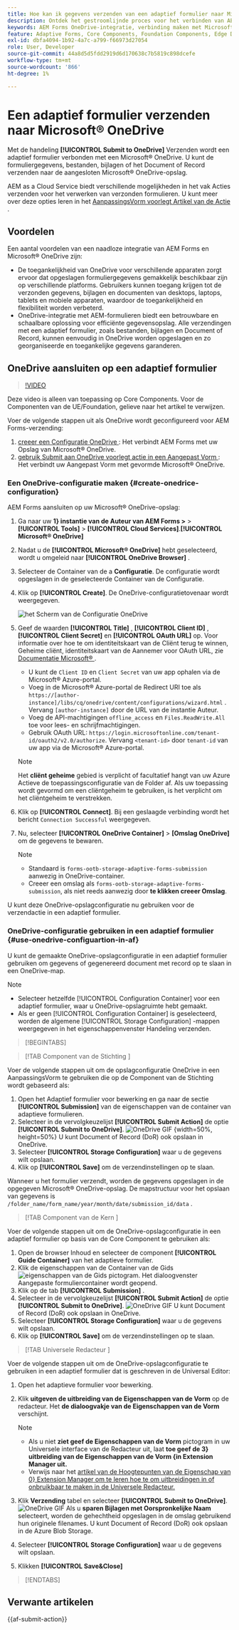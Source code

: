 ```yaml
---
title: Hoe kan ik gegevens verzenden van een adaptief formulier naar Microsoft&reg; OneDrive?
description: Ontdek het gestroomlijnde proces voor het verbinden van AEM Forms met Microsoft&reg; OneDrive met de handeling Verzenden naar OneDrive verzenden. Leer de stapsgewijze handleiding voor het configureren van OneDrive en het instellen van verzendacties voor efficiënte gegevensopslag en -ophaling
keywords: AEM Forms OneDrive-integratie, verbinding maken met Microsoft OneDrive, OneDrive-configuratie met AEM-formulieren
feature: Adaptive Forms, Core Components, Foundation Components, Edge Delivery Services
exl-id: dbfa4094-1b92-4a7c-a799-f66973d27054
role: User, Developer
source-git-commit: 44a8d5d5fdd2919d6d170638c7b5819c898dcefe
workflow-type: tm+mt
source-wordcount: '866'
ht-degree: 1%

---
```


# Een adaptief formulier verzenden naar Microsoft® OneDrive

Met de handeling **[!UICONTROL Submit to OneDrive]** Verzenden wordt een adaptief formulier verbonden met een Microsoft® OneDrive. U kunt de formuliergegevens, bestanden, bijlagen of het Document of Record verzenden naar de aangesloten Microsoft® OneDrive-opslag.

AEM as a Cloud Service biedt verschillende mogelijkheden in het vak Acties verzenden voor het verwerken van verzonden formulieren. U kunt meer over deze opties leren in het [ AanpassingsVorm voorlegt Artikel van de Actie ](/help/forms/aem-forms-submit-action.md).

## Voordelen

Een aantal voordelen van een naadloze integratie van AEM Forms en Microsoft® OneDrive zijn:

* De toegankelijkheid van OneDrive voor verschillende apparaten zorgt ervoor dat opgeslagen formuliergegevens gemakkelijk beschikbaar zijn op verschillende platforms. Gebruikers kunnen toegang krijgen tot de verzonden gegevens, bijlagen en documenten van desktops, laptops, tablets en mobiele apparaten, waardoor de toegankelijkheid en flexibiliteit worden verbeterd.
* OneDrive-integratie met AEM-formulieren biedt een betrouwbare en schaalbare oplossing voor efficiënte gegevensopslag. Alle verzendingen met een adaptief formulier, zoals bestanden, bijlagen en Document of Record, kunnen eenvoudig in OneDrive worden opgeslagen en zo georganiseerde en toegankelijke gegevens garanderen.

## OneDrive aansluiten op een adaptief formulier

>[!VIDEO](https://video.tv.adobe.com/v/3424864/connect-aem-adaptive-form-to-onedrive/?quality=12&learn=on)

<span> Deze video is alleen van toepassing op Core Components. Voor de Componenten van de UE/Foundation, gelieve naar het artikel te verwijzen.</span>

Voer de volgende stappen uit als OneDrive wordt geconfigureerd voor AEM Forms-verzending:

1. [ creeer een Configuratie OneDrive ](#create-a-onedrive-configuration-create-onedrive-configuration): Het verbindt AEM Forms met uw Opslag van Microsoft® OneDrive.
2. [ gebruik Submit aan OneDrive voorlegt actie in een Aangepast Vorm ](#use-onedrive-configuration-in-an-adaptive-form-use-onedrive-configuartion-in-af): Het verbindt uw Aangepast Vorm met gevormde Microsoft® OneDrive.

### Een OneDrive-configuratie maken {#create-onedrice-configuration}

AEM Forms aansluiten op uw Microsoft® OneDrive-opslag:

1. Ga naar uw **1&rbrace; instantie van de Auteur van AEM Forms >** > **[!UICONTROL Tools]** > **[!UICONTROL Cloud Services]**.**[!UICONTROL Microsoft® OneDrive]**
1. Nadat u de **[!UICONTROL Microsoft® OneDrive]** hebt geselecteerd, wordt u omgeleid naar **[!UICONTROL OneDrive Browser]** .
1. Selecteer de Container van de a **Configuratie**. De configuratie wordt opgeslagen in de geselecteerde Container van de Configuratie.
1. Klik op **[!UICONTROL Create]**. De OneDrive-configuratietovenaar wordt weergegeven.

   ![ het Scherm van de Configuratie OneDrive ](/help/forms/assets/onedrive-configuration.png)

1. Geef de waarden **[!UICONTROL Title]** , **[!UICONTROL Client ID]** , **[!UICONTROL Client Secret]** en **[!UICONTROL OAuth URL]** op. Voor informatie over hoe te om identiteitskaart van de Cliënt terug te winnen, Geheime cliënt, identiteitskaart van de Aannemer voor OAuth URL, zie [ Documentatie Microsoft® ](https://learn.microsoft.com/en-us/graph/auth-register-app-v2).
   * U kunt de `Client ID` en `Client Secret` van uw app ophalen via de Microsoft® Azure-portal.
   * Voeg in de Microsoft® Azure-portal de Redirect URI toe als `https://[author-instance]/libs/cq/onedrive/content/configurations/wizard.html` . Vervang `[author-instance]` door de URL van de instantie Auteur.
   * Voeg de API-machtigingen `offline_access` en `Files.ReadWrite.All` toe voor lees- en schrijfmachtigingen.
   * Gebruik OAuth URL: `https://login.microsoftonline.com/tenant-id/oauth2/v2.0/authorize`. Vervang `<tenant-id>` door `tenant-id` van uw app via de Microsoft® Azure-portal.

   >[!NOTE]
   >
   > Het **cliënt geheime** gebied is verplicht of facultatief hangt van uw Azure Actieve de toepassingsconfiguratie van de Folder af. Als uw toepassing wordt gevormd om een cliëntgeheim te gebruiken, is het verplicht om het cliëntgeheim te verstrekken.

1. Klik op **[!UICONTROL Connect]**. Bij een geslaagde verbinding wordt het bericht `Connection Successful` weergegeven.

1. Nu, selecteer **[!UICONTROL OneDrive Container]** > **[Omslag OneDrive]** om de gegevens te bewaren.

   >[!NOTE]
   >
   >* Standaard is `forms-ootb-storage-adaptive-forms-submission` aanwezig in OneDrive-container.
   > * Creeer een omslag als `forms-ootb-storage-adaptive-forms-submission`, als niet reeds aanwezig door **te klikken creeer Omslag**.

U kunt deze OneDrive-opslagconfiguratie nu gebruiken voor de verzendactie in een adaptief formulier.

### OneDrive-configuratie gebruiken in een adaptief formulier {#use-onedrive-configuartion-in-af}

U kunt de gemaakte OneDrive-opslagconfiguratie in een adaptief formulier gebruiken om gegevens of gegenereerd document met record op te slaan in een OneDrive-map.

>[!NOTE]
>
> * Selecteer hetzelfde [!UICONTROL Configuration Container] voor een adaptief formulier, waar u OneDrive-opslagruimte hebt gemaakt.
> * Als er geen [!UICONTROL Configuration Container] is geselecteerd, worden de algemene [!UICONTROL Storage Configuration] -mappen weergegeven in het eigenschappenvenster Handeling verzenden.

>[!BEGINTABS]

>[!TAB  Component van de Stichting ]

Voer de volgende stappen uit om de opslagconfiguratie OneDrive in een AanpassingsVorm te gebruiken die op de Component van de Stichting wordt gebaseerd als:

1. Open het Adaptief formulier voor bewerking en ga naar de sectie **[!UICONTROL Submission]** van de eigenschappen van de container van adaptieve formulieren.
1. Selecteer in de vervolgkeuzelijst **[!UICONTROL Submit Action]** de optie **[!UICONTROL Submit to OneDrive]**.
   ![ OneDrive GIF ](/help/forms/assets/wubmit-to-onedrive-fc.png) {width=50%, height=50%}
U kunt Document of Record (DoR) ook opslaan in OneDrive.
1. Selecteer **[!UICONTROL Storage Configuration]** waar u de gegevens wilt opslaan.
1. Klik op **[!UICONTROL Save]** om de verzendinstellingen op te slaan.

Wanneer u het formulier verzendt, worden de gegevens opgeslagen in de opgegeven Microsoft® OneDrive-opslag.
De mapstructuur voor het opslaan van gegevens is `/folder_name/form_name/year/month/date/submission_id/data` .

>[!TAB  Component van de Kern ]

Voer de volgende stappen uit om de OneDrive-opslagconfiguratie in een adaptief formulier op basis van de Core Component te gebruiken als:

1. Open de browser Inhoud en selecteer de component **[!UICONTROL Guide Container]** van het adaptieve formulier.
1. Klik de eigenschappen van de Container van de Gids ![ eigenschappen van de Gids ](/help/forms/assets/configure-icon.svg) pictogram. Het dialoogvenster Aangepaste formuliercontainer wordt geopend.
1. Klik op de tab **[!UICONTROL Submission]** .
1. Selecteer in de vervolgkeuzelijst **[!UICONTROL Submit Action]** de optie **[!UICONTROL Submit to OneDrive]**.
   ![ OneDrive GIF ](/help/forms/assets/onedrive-video.gif)
U kunt Document of Record (DoR) ook opslaan in OneDrive.
1. Selecteer **[!UICONTROL Storage Configuration]** waar u de gegevens wilt opslaan.
1. Klik op **[!UICONTROL Save]** om de verzendinstellingen op te slaan.

>[!TAB  Universele Redacteur ]

Voer de volgende stappen uit om de OneDrive-opslagconfiguratie te gebruiken in een adaptief formulier dat is geschreven in de Universal Editor:

1. Open het adaptieve formulier voor bewerking.
1. Klik **uitgeven de uitbreiding van de Eigenschappen van de Vorm** op de redacteur.
Het **de dialoogvakje van de Eigenschappen van de Vorm** verschijnt.

   >[!NOTE]
   >
   > * Als u niet **ziet geef de Eigenschappen van de Vorm** pictogram in uw Universele interface van de Redacteur uit, laat **toe geef de 3&rbrace; uitbreiding van de Eigenschappen van de Vorm &lbrace;in Extension Manager uit.**
   > * Verwijs naar het [ artikel van de Hoogtepunten van de Eigenschap van 0&rbrace; Extension Manager om te leren hoe te om uitbreidingen in of onbruikbaar te maken in de Universele Redacteur.](https://developer.adobe.com/uix/docs/extension-manager/feature-highlights/#enablingdisabling-extensions)
1. Klik **Verzending** tabel en selecteer **[!UICONTROL Submit to OneDrive]**.
   ![ OneDrive GIF ](/help/forms/assets/submit-to-onedrive-ue.png)
Als u **sparen Bijlagen met Oorspronkelijke Naam** selecteert, worden de gehechtheid opgeslagen in de omslag gebruikend hun originele filenames. U kunt Document of Record (DoR) ook opslaan in de Azure Blob Storage.
1. Selecteer **[!UICONTROL Storage Configuration]** waar u de gegevens wilt opslaan.
1. Klikken **[!UICONTROL Save&Close]**

>[!ENDTABS]

## Verwante artikelen

{{af-submit-action}}
